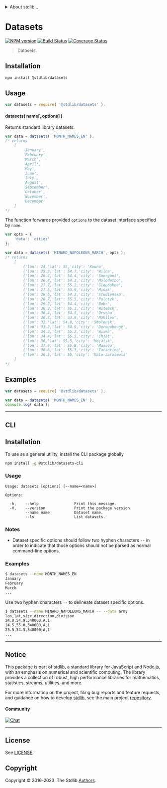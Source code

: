 <!--

@license Apache-2.0

Copyright (c) 2018 The Stdlib Authors.

Licensed under the Apache License, Version 2.0 (the "License");
you may not use this file except in compliance with the License.
You may obtain a copy of the License at

   http://www.apache.org/licenses/LICENSE-2.0

Unless required by applicable law or agreed to in writing, software
distributed under the License is distributed on an "AS IS" BASIS,
WITHOUT WARRANTIES OR CONDITIONS OF ANY KIND, either express or implied.
See the License for the specific language governing permissions and
limitations under the License.

-->


<details>
  <summary>
    About stdlib...
  </summary>
  <p>We believe in a future in which the web is a preferred environment for numerical computation. To help realize this future, we've built stdlib. stdlib is a standard library, with an emphasis on numerical and scientific computation, written in JavaScript (and C) for execution in browsers and in Node.js.</p>
  <p>The library is fully decomposable, being architected in such a way that you can swap out and mix and match APIs and functionality to cater to your exact preferences and use cases.</p>
  <p>When you use stdlib, you can be absolutely certain that you are using the most thorough, rigorous, well-written, studied, documented, tested, measured, and high-quality code out there.</p>
  <p>To join us in bringing numerical computing to the web, get started by checking us out on <a href="https://github.com/stdlib-js/stdlib">GitHub</a>, and please consider <a href="https://opencollective.com/stdlib">financially supporting stdlib</a>. We greatly appreciate your continued support!</p>
</details>

# Datasets

[![NPM version][npm-image]][npm-url] [![Build Status][test-image]][test-url] [![Coverage Status][coverage-image]][coverage-url] <!-- [![dependencies][dependencies-image]][dependencies-url] -->

> Datasets.

<section class="installation">

## Installation

```bash
npm install @stdlib/datasets
```

</section>

<section class="usage">

## Usage

```javascript
var datasets = require( '@stdlib/datasets' );
```

#### datasets( name\[, options] )

Returns standard library datasets.

```javascript
var data = datasets( 'MONTH_NAMES_EN' );
/* returns
    [
        'January',
        'February',
        'March',
        'April',
        'May',
        'June',
        'July',
        'August',
        'September',
        'October',
        'November',
        'December'
    ]
*/
```

The function forwards provided `options` to the dataset interface specified by `name`. 

```javascript
var opts = {
    'data': 'cities'
};

var data = datasets( 'MINARD_NAPOLEONS_MARCH', opts );
/* returns
    [
        {'lon': 24,'lat': 55,'city': 'Kowno',
        {'lon': 25.3,'lat': 54.7,'city': 'Wilna',
        {'lon': 26.4,'lat': 54.4,'city': 'Smorgoni',
        {'lon': 26.8,'lat': 54.3,'city': 'Molodexno',
        {'lon': 27.7,'lat': 55.2,'city': 'Gloubokoe',
        {'lon': 27.6,'lat': 53.9,'city': 'Minsk',
        {'lon': 28.5,'lat': 54.3,'city': 'Studienska',
        {'lon': 28.7,'lat': 55.5,'city': 'Polotzk',
        {'lon': 29.2,'lat': 54.4,'city': 'Bobr',
        {'lon': 30.2,'lat': 55.3,'city': 'Witebsk',
        {'lon': 30.4,'lat': 54.5,'city': 'Orscha',
        {'lon': 30.4,'lat': 53.9,'city': 'Mohilow',
        {'lon': 32,'lat': 54.8,'city': 'Smolensk',
        {'lon': 33.2,'lat': 54.9,'city': 'Dorogobouge',
        {'lon': 34.3,'lat': 55.2,'city': 'Wixma',
        {'lon': 34.4,'lat': 55.5,'city': 'Chjat',
        {'lon': 36,'lat': 55.5,'city': 'Mojaisk',
        {'lon': 37.6,'lat': 55.8,'city': 'Moscou',
        {'lon': 36.6,'lat': 55.3,'city': 'Tarantino',
        {'lon': 36.5,'lat': 55,'city': 'Malo-Jarosewli'
    ]
*/
```

</section>

<!-- /.usage -->

<section class="examples">

## Examples

<!-- TODO: better examples -->

<!-- eslint no-undef: "error" -->

```javascript
var datasets = require( '@stdlib/datasets' );

var data = datasets( 'MONTH_NAMES_EN' );
console.log( data );
```

</section>

<!-- /.examples -->

* * *

<section class="cli">

## CLI

<section class="installation">

## Installation

To use as a general utility, install the CLI package globally

```bash
npm install -g @stdlib/datasets-cli
```

</section>

<!-- CLI usage documentation. -->

<section class="usage">

### Usage

```text
Usage: datasets [options] [--name=<name>]

Options:

  -h,    --help                Print this message.
  -V,    --version             Print the package version.
         --name name           Dataset name.
         --ls                  List datasets.
```

</section>

<!-- /.usage -->

<section class="notes">

### Notes

-   Dataset specific options should follow two hyphen characters `--` in order to indicate that those options should not be parsed as normal command-line options.

</section>

<!-- /.notes -->

<section class="examples">

### Examples

```bash
$ datasets --name MONTH_NAMES_EN
January
February
March
...
```

Use two hyphen characters `--` to delineate dataset specific options.

```bash
$ datasets --name MINARD_NAPOLEONS_MARCH -- --data army
lon,lat,size,direction,division
24.0,54.9,340000,A,1
24.5,55.0,340000,A,1
25.5,54.5,340000,A,1
...
```

</section>

<!-- /.examples -->

</section>

<!-- /.cli -->

<!-- Section for related `stdlib` packages. Do not manually edit this section, as it is automatically populated. -->

<section class="related">

</section>

<!-- /.related -->

<!-- Section for all links. Make sure to keep an empty line after the `section` element and another before the `/section` close. -->


<section class="main-repo" >

* * *

## Notice

This package is part of [stdlib][stdlib], a standard library for JavaScript and Node.js, with an emphasis on numerical and scientific computing. The library provides a collection of robust, high performance libraries for mathematics, statistics, streams, utilities, and more.

For more information on the project, filing bug reports and feature requests, and guidance on how to develop [stdlib][stdlib], see the main project [repository][stdlib].

#### Community

[![Chat][chat-image]][chat-url]

---

## License

See [LICENSE][stdlib-license].


## Copyright

Copyright &copy; 2016-2023. The Stdlib [Authors][stdlib-authors].

</section>

<!-- /.stdlib -->

<!-- Section for all links. Make sure to keep an empty line after the `section` element and another before the `/section` close. -->

<section class="links">

[npm-image]: http://img.shields.io/npm/v/@stdlib/datasets.svg
[npm-url]: https://npmjs.org/package/@stdlib/datasets

[test-image]: https://github.com/stdlib-js/datasets/actions/workflows/test.yml/badge.svg?branch=main
[test-url]: https://github.com/stdlib-js/datasets/actions/workflows/test.yml?query=branch:main

[coverage-image]: https://img.shields.io/codecov/c/github/stdlib-js/datasets/main.svg
[coverage-url]: https://codecov.io/github/stdlib-js/datasets?branch=main

<!--

[dependencies-image]: https://img.shields.io/david/stdlib-js/datasets.svg
[dependencies-url]: https://david-dm.org/stdlib-js/datasets/main

-->

[chat-image]: https://img.shields.io/gitter/room/stdlib-js/stdlib.svg
[chat-url]: https://app.gitter.im/#/room/#stdlib-js_stdlib:gitter.im

[stdlib]: https://github.com/stdlib-js/stdlib

[stdlib-authors]: https://github.com/stdlib-js/stdlib/graphs/contributors

[cli-section]: https://github.com/stdlib-js/datasets#cli
[cli-url]: https://github.com/stdlib-js/datasets/tree/cli
[@stdlib/datasets]: https://github.com/stdlib-js/datasets/tree/main

[stdlib-license]: https://raw.githubusercontent.com/stdlib-js/datasets/main/LICENSE

</section>

<!-- /.links -->
